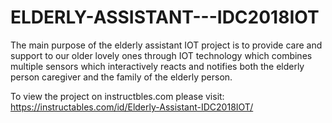 # ELDERLY-ASSISTANT---IDC2018IOT
The main purpose of the elderly assistant IOT project is to provide care and support to our older lovely ones through IOT technology which combines multiple sensors which interactively reacts and notifies both the elderly person caregiver and the family of the elderly person.

To view the project on instructbles.com please visit:
https://instructables.com/id/Elderly-Assistant-IDC2018IOT/
